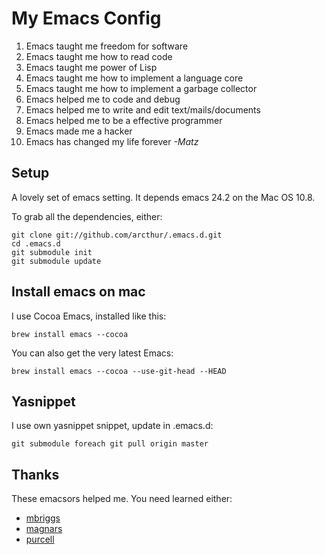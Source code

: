 # My Emacs Config

1. Emacs taught me freedom for software
2. Emacs taught me how to read code
3. Emacs taught me power of Lisp
4. Emacs taught me how to implement a language core
5. Emacs taught me how to implement a garbage collector
6. Emacs helped me to code and debug
7. Emacs helped me to write and edit text/mails/documents
8. Emacs helped me to be a effective programmer
9. Emacs made me a hacker
10. Emacs has changed my life forever
_-Matz_

## Setup

A lovely set of emacs setting. It depends emacs 24.2 on the Mac OS 10.8.

To grab all the dependencies, either:

    git clone git://github.com/arcthur/.emacs.d.git
    cd .emacs.d
    git submodule init
    git submodule update

## Install emacs on mac

I use Cocoa Emacs, installed like this:

    brew install emacs --cocoa

You can also get the very latest Emacs:

    brew install emacs --cocoa --use-git-head --HEAD

## Yasnippet

I use own yasnippet snippet, update in .emacs.d:

    git submodule foreach git pull origin master

## Thanks

These emacsors helped me. You need learned either:

* [mbriggs](https://github.com/mbriggs/.emacs.d)
* [magnars](https://github.com/magnars/.emacs.d)
* [purcell](https://github.com/purcell/emacs.d)
